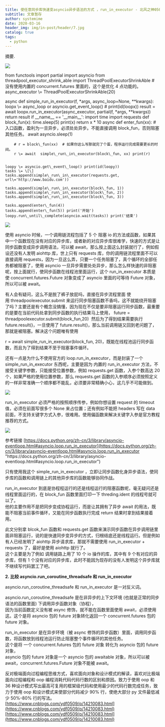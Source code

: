 ```yaml
---
title: 使任意同步库快速变asyncio异步语法的方式 ，run_in_executor - 北风之神0509 - 博客园
subtitle: 文章暂存
author: systemime
date: 2020-03-16
header_img: img/in-post/header/7.jpg
catalog: true
tags:
  - python
---
```

摘要.

<!-- more -->
![](https://common.cnblogs.com/images/copycode.gif)

from functools import partial import asyncio from threadpool_executor_shrink_able import ThreadPoolExecutorShrinkAble  # 没有使用内置的 concurrent.futures 里面的，这个是优化 4 点功能的。
 async_executor \\= ThreadPoolExecutorShrinkAble(20)

async def simple_run_in_executor(f, \*args, async_loop=None, \*\*kwargs):
    loopx \\= async_loop or asyncio.get_event_loop() # print(id(loopx))
    result = await loopx.run_in_executor(async_executor, partial(f, \*args, \*\*kwargs)) return result if \_\_name\_\_ == '\_\_main\_\_': import time import requests def block_fun(x):
        time.sleep(5) print(x) return x \* 10 async def enter_fun(xx):  # 入口函数，盈利为一旦异步，必须处处异步。不能直接调用 block_fun，否则阻塞其他任务。
        await asyncio.sleep(1)  

        # r = block\_fun(xx)  # 如果你这么写那就完了个蛋，程序运行完成需要更长的时间。
        r \= await  simple\_run\_in\_executor(block\_fun, xx) print(r)


    loopy \= asyncio.get\_event\_loop() print(id(loopy))
    tasks \= \[\]
    tasks.append(simple\_run\_in\_executor(requests.get, url\='http://www.baidu.com'))

    tasks.append(simple\_run\_in\_executor(block\_fun, 1))
    tasks.append(simple\_run\_in\_executor(block\_fun, 2))
    tasks.append(simple\_run\_in\_executor(block\_fun, 3))

    tasks.append(enter\_fun(4))
    tasks.append(enter\_fun(5)) print('开始')
    loopy.run\_until\_complete(asyncio.wait(tasks)) print('结束')

![](https://common.cnblogs.com/images/copycode.gif)

使用 asyncio 时候，一个调用链流程包括了 5 个 阻塞 io 的方法或函数，如果其中一个函数现在没有对应的异步库，或者新的对应异步库很难学，快速的方式是让同步函数变成异步调用语法，可以被 await，那么按上面这么封装就行了，例如假设还没有人发明 aiohttp 库，世上只有 requests 库，你的调用链流程里面不可以直接调用 requests，因为一旦这么弄，只要一个任务阻塞了，真个循环的全部任务都被阻塞了，使用 asyncio 一旦异步需要处处异步，那么怎么样快速的非阻塞呢，按上面就行，使同步函数在线程池里面运行，这个 run_in_executor 本质是使 concurrent.futures.Future 对象变成了 asyncio 里面的可等待 Future 对象，所以可以被 await。

有人会有疑问，这么不是脱了裤子放屁吗，直接在异步流程里面 使用 threadpoolexecutor.submit 来运行同步阻塞函数不香吗，这不就能绕开阻塞了吗？主要还是有个概念没搞懂，因为现在不仅是要非阻塞运行同步函数，最重要的是要在当前代码处拿到同步函数的执行结果马上使用， future = threadpoolexecutor.submit(block_fun,20)  然后为了得到结果需要执行 future.result()，一旦使用了 future.result()，那么当前调用链又回到老问题了，那就是被阻塞。解决这个问题唯有使用  

r = await  simple_run_in_executor(block_fun, 20)，既能在线程池运行同步函数，而且为了得到结果不至于阻塞事件循环。

还有一点是为什么不使用官方的 loop.run_in_executor，而是封装了一个 simple_run_in_executor 东西呢，主要是因为 内置的 run_in_executor 方法，不接受关键字参数，只能接受位置参数，例如 requests.get 函数，入参个数高达 20 个，如果严格的使用位置参数，那么 requests.get 函数的入参顺序必须按照定义的一样非常准确一个顺序都不能乱，必须要非常精确小心，这几乎不可能做到。

![](https://img2020.cnblogs.com/blog/1108990/202012/1108990-20201230101542021-272733335.png)

run_in_executor 必须严格的按照顺序传参，例如你想设置 request 的 timeout 值，必须在前面写很多个 None 来占位置；还有例如不能把 headers 写在 data 前面，不支持关键字方式入参，很难用。使用偏函数来解决关键字入参是官方教程推荐的方式。

![](https://img2020.cnblogs.com/blog/1108990/202012/1108990-20201230101926892-2014301478.png)

参考链接  [https://docs.python.org/zh-cn/3/library/asyncio-eventloop.html#asyncio.loop.run_in_executor](https://docs.python.org/zh-cn/3/library/asyncio-eventloop.html#asyncio.loop.run_in_executor "https&#x3A;//docs.python.org/zh-cn/3/library/asyncio-eventloop.html#asyncio.loop.run_in_executor")

只有使用我这个 simple_run_in_executor ，立即让同步函数化身异步语法，使同步库的函数和调用链上的其他异步库的函数能够协同作战。

run_in_executor 到底是协程程运行的还是线程运行的阻塞函数呢，毫无疑问还是线程里面运行的，在 block_fun 函数里面打印一下 threding.ident 的线程号就可以了。  
他的主要作用不是把同步变成协程运行，而是让其拥有了异步 await 的用法，既能不阻塞当前事件循环，又能在同步函数执行完成 return 结果时拿到结果接着用。

此文分别拿 blcok_fun 函数和 requests.get 函数来演示同步函数在异步调用链里面非阻塞运行，说的是快速同步变异步的方式，归根结底还是线程运行。但是例如有人已经发明了 aiohttp 异步请求库，那就不需要使用 run_in_executor  + requests 了，最好是使用 aiohttp 就行了。  
这个主要是为了例如 调用链路上用了 10 个 io 操作的库，其中有 9 个有对应的异步库，但有 1 个没有对应的异步库，此时不能因为现存的没有人发明这个异步库就不继续写代码罢工了吧。

**2. 比较 asyncio.run_coroutine_threadsafe 和 run_in_executor**

asyncio.run_coroutine_threadsafe 和 run_in_executor 是一对反义词。

asyncio.run_coroutine_threadsafe 是在非异步的上下文环境 (也就是正常的同步语法的函数里面) 下调用异步函数对象（协程），  
因为当前函数定义没有被 async 修饰，就不能在函数里面使用 await，必须使用这。这个是将 asyncio 包的 future 对象转化返回一个 concurrent.futures 包的 future 对象。

run_in_executor 是在异步环境（被 async 修饰的异步函数）里面，调用同步函数，将函数放到线程池运行防止阻塞整个事件循环的其他任务。  
这个是将 一个 concurrent.futures 包的 future 对象 转化为 asyncio 包的 future 对象，  
asyncio 包的 future 对象是一个 asyncio 包的 awaitable 对象，所以可以被 await，concurrent.futures.Future 对象不能被 await。

反对极端面向过程编程思维方式，喜欢面向对象和设计模式的解读，喜欢对比极端面向过程编程和 oop 编程消耗代码代码行数的区别和原因。致力于使用 oop 和 36 种设计模式写出最高可复用的框架级代码和使用最少的代码行数完成任务，致力于使用 oop 和设计模式来使部分代码减少 90% 行，使绝大部分 py 文件最低减少 50%-80% 行的写法。 
 [https://www.cnblogs.com/ydf0509/p/14210083.html](https://www.cnblogs.com/ydf0509/p/14210083.html) 
 [https://www.cnblogs.com/ydf0509/p/14210083.html](https://www.cnblogs.com/ydf0509/p/14210083.html)
